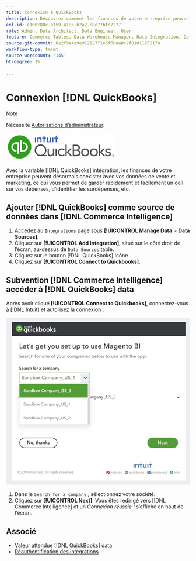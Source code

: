 ```yaml
---
title: Connexion à QuickBooks
description: Découvrez comment les finances de votre entreprise peuvent désormais vivre en même temps que vos données de vente et de marketing, ce qui vous permet de garder rapidement et facilement un oeil sur vos dépenses, d’identifier les surdépenses, etc.
exl-id: e100c88c-af59-4185-b2a2-c8e77bfd7277
role: Admin, Data Architect, Data Engineer, User
feature: Commerce Tables, Data Warehouse Manager, Data Integration, Data Import/Export
source-git-commit: 6e2f9e4a9e91212771e6f6baa8c2f8101125217a
workflow-type: tm+mt
source-wordcount: '145'
ht-degree: 1%

---
```


# Connexion [!DNL QuickBooks]

>[!NOTE]
>
>Nécessite [Autorisations d’administrateur](../../../administrator/user-management/user-management.md).

![](../../../assets/Quickbooks.png)

Avec la variable [!DNL QuickBooks] intégration, les finances de votre entreprise peuvent désormais coexister avec vos données de vente et marketing, ce qui vous permet de garder rapidement et facilement un oeil sur vos dépenses, d’identifier les surdépenses, etc.

## Ajouter [!DNL QuickBooks] comme source de données dans [!DNL Commerce Intelligence]

1. Accédez au `Integrations` page sous **[!UICONTROL Manage Data** > **Data Sources]**.
1. Cliquez sur **[!UICONTROL Add Integration]**, situé sur le côté droit de l’écran, au-dessus de `Data Sources` table.
1. Cliquez sur le bouton [!DNL QuickBooks] Icône
1. Cliquez sur **[!UICONTROL Connect to Quickbooks]**.

## Subvention [!DNL Commerce Intelligence] accéder à [!DNL QuickBooks] data

Après avoir cliqué **[!UICONTROL Connect to Quickbooks]**, connectez-vous à [!DNL Intuit] et autorisez la connexion :

![](../../../assets/QuickBooks_App_Store_1.jpg)

1. Dans le `Search for a company` , sélectionnez votre société.
1. Cliquez sur **[!UICONTROL Next]**. Vous êtes redirigé vers [!DNL Commerce Intelligence] et un *Connexion réussie !* s’affiche en haut de l’écran.

## Associé

* [Valeur attendue [!DNL QuickBooks] data](../integrations/quickbooks-data.md)
* [Réauthentification des intégrations](https://experienceleague.adobe.com/docs/commerce-knowledge-base/kb/how-to/mbi-reauthenticating-integrations.html)
